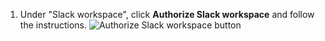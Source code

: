 1. Under "Slack workspace", click **Authorize Slack workspace** and follow the instructions.
   ![Authorize Slack workspace button](/assets/images/help/settings/scheduled-reminders-authorize-slack.png)

